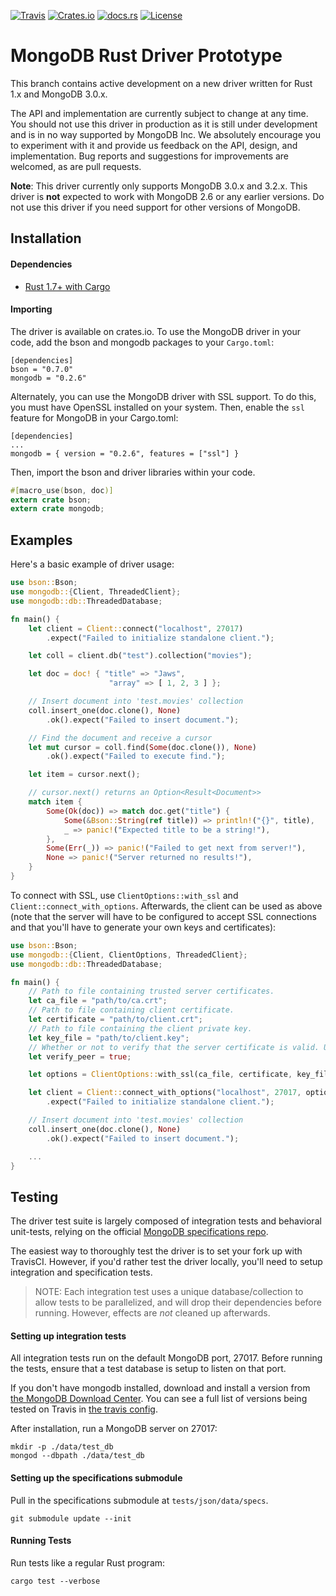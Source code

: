 [![Travis](https://travis-ci.org/mongodb-labs/mongo-rust-driver-prototype.svg)](https://travis-ci.org/mongodb-labs/mongo-rust-driver-prototype) [![Crates.io](https://img.shields.io/crates/v/mongodb.svg)](https://crates.io/crates/mongodb) [![docs.rs](https://docs.rs/mongodb/badge.svg)](https://docs.rs/mongodb) [![License](https://img.shields.io/badge/license-Apache%202.0-blue.svg)](LICENSE)

MongoDB Rust Driver Prototype
=============================

This branch contains active development on a new driver written for Rust 1.x and MongoDB 3.0.x.

The API and implementation are currently subject to change at any time. You should not use this driver in production as it is still under development and is in no way supported by MongoDB Inc. We absolutely encourage you to experiment with it and provide us feedback on the API, design, and implementation. Bug reports and suggestions for improvements are welcomed, as are pull requests.

**Note**: This driver currently only supports MongoDB 3.0.x and 3.2.x. This driver is **not** expected to work with MongoDB 2.6 or any earlier versions. Do not use this driver if you need support for other versions of MongoDB.

Installation
------------

#### Dependencies

-	[Rust 1.7+ with Cargo](http://rust-lang.org)

#### Importing

The driver is available on crates.io. To use the MongoDB driver in your code, add the bson and mongodb packages to your `Cargo.toml`:

```
[dependencies]
bson = "0.7.0"
mongodb = "0.2.6"
```

Alternately, you can use the MongoDB driver with SSL support. To do this, you must have OpenSSL installed on your system. Then, enable the `ssl` feature for MongoDB in your Cargo.toml:

```
[dependencies]
...
mongodb = { version = "0.2.6", features = ["ssl"] }
```

Then, import the bson and driver libraries within your code.

```rust
#[macro_use(bson, doc)]
extern crate bson;
extern crate mongodb;
```

Examples
--------

Here's a basic example of driver usage:

```rust
use bson::Bson;
use mongodb::{Client, ThreadedClient};
use mongodb::db::ThreadedDatabase;

fn main() {
    let client = Client::connect("localhost", 27017)
        .expect("Failed to initialize standalone client.");

    let coll = client.db("test").collection("movies");

    let doc = doc! { "title" => "Jaws",
                      "array" => [ 1, 2, 3 ] };

    // Insert document into 'test.movies' collection
    coll.insert_one(doc.clone(), None)
        .ok().expect("Failed to insert document.");

    // Find the document and receive a cursor
    let mut cursor = coll.find(Some(doc.clone()), None)
        .ok().expect("Failed to execute find.");

    let item = cursor.next();

    // cursor.next() returns an Option<Result<Document>>
    match item {
        Some(Ok(doc)) => match doc.get("title") {
            Some(&Bson::String(ref title)) => println!("{}", title),
            _ => panic!("Expected title to be a string!"),
        },
        Some(Err(_)) => panic!("Failed to get next from server!"),
        None => panic!("Server returned no results!"),
    }
}
```

To connect with SSL, use `ClientOptions::with_ssl` and `Client::connect_with_options`. Afterwards, the client can be used as above (note that the server will have to be configured to accept SSL connections and that you'll have to generate your own keys and certificates):

```rust
use bson::Bson;
use mongodb::{Client, ClientOptions, ThreadedClient};
use mongodb::db::ThreadedDatabase;

fn main() {
    // Path to file containing trusted server certificates.
    let ca_file = "path/to/ca.crt";
    // Path to file containing client certificate.
    let certificate = "path/to/client.crt";
    // Path to file containing the client private key.
    let key_file = "path/to/client.key";
    // Whether or not to verify that the server certificate is valid. Unless you're just testing out something locally, this should ALWAYS be true.
    let verify_peer = true;

    let options = ClientOptions::with_ssl(ca_file, certificate, key_file, verify_peer);

    let client = Client::connect_with_options("localhost", 27017, options)
        .expect("Failed to initialize standalone client.");

    // Insert document into 'test.movies' collection
    coll.insert_one(doc.clone(), None)
        .ok().expect("Failed to insert document.");

    ...
}
```

Testing
-------

The driver test suite is largely composed of integration tests and behavioral unit-tests, relying on the official [MongoDB specifications repo](https://github.com/mongodb/specifications). 

The easiest way to thoroughly test the driver is to set your fork up with TravisCI. However, if you'd rather test the driver locally, you'll need to setup integration and specification tests.

> NOTE: Each integration test uses a unique database/collection to allow tests to be parallelized, and will drop their dependencies before running. However, effects are _not_ cleaned up afterwards.

#### Setting up integration tests

All integration tests run on the default MongoDB port, 27017. Before running the tests, ensure that a test database is setup to listen on that port.

If you don't have mongodb installed, download and install a version from [the MongoDB Download Center](https://www.mongodb.com/download-center). You can see a full list of versions being tested on Travis in [the travis config](/.travis.yml).

After installation, run a MongoDB server on 27017:

```
mkdir -p ./data/test_db
mongod --dbpath ./data/test_db
```

#### Setting up the specifications submodule

Pull in the specifications submodule at `tests/json/data/specs`.

```
git submodule update --init
```

#### Running Tests

Run tests like a regular Rust program:

```
cargo test --verbose
```
